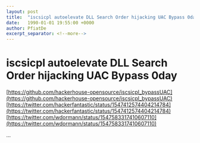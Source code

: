 ```yaml
---
layout: post
title:  "iscsicpl autoelevate DLL Search Order hijacking UAC Bypass 0day"
date:   1990-01-01 19:55:00 +0000
author: PfiatDe
excerpt_separator: <!--more-->
---
```


# iscsicpl autoelevate DLL Search Order hijacking UAC Bypass 0day
[https://github.com/hackerhouse-opensource/iscsicpl_bypassUAC](https://github.com/hackerhouse-opensource/iscsicpl_bypassUAC)
[https://twitter.com/hackerfantastic/status/1547412574404214784](https://twitter.com/hackerfantastic/status/1547412574404214784)
[https://twitter.com/wdormann/status/1547583317410607110](https://twitter.com/wdormann/status/1547583317410607110)

...
<!--more-->
